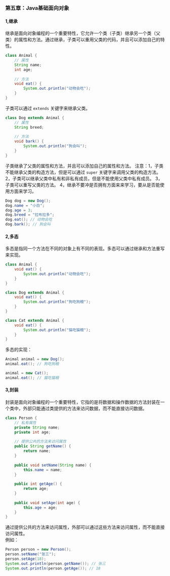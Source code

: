 ### 第五章：Java基础面向对象

#### 1,继承
继承是面向对象编程的一个重要特性，它允许一个类（子类）继承另一个类（父类）的属性和方法。通过继承，子类可以重用父类的代码，并且可以添加自己的特性。

```java
class Animal {	
    // 属性
    String name;
    int age;
    
    // 方法
    void eat() {
        System.out.println("动物会吃");
    }
}
```

子类可以通过 `extends` 关键字来继承父类。

```java
class Dog extends Animal {
    // 属性
    String breed;
    
    // 方法
    void bark() {
        System.out.println("狗会叫");
    }
}
```

子类继承了父类的属性和方法，并且可以添加自己的属性和方法。
注意：1，子类不能继承父类的构造方法，但是可以通过 `super` 关键字来调用父类的构造方法。
     2，子类可以继承父类中私有和非私有成员，但是不能使用父类中私有成员。
	 3，子类可以重写父类的方法。
	 4，继承不要冲是否拥有方面来来学习，要从是否能使用方面来学习。

```java
Dog dog = new Dog();
dog.name = "小白";
dog.age = 3;
dog.breed = "拉布拉多";
dog.eat(); // 动物会吃
dog.bark(); // 狗会叫
```

#### 2,多态
多态是指同一个方法在不同的对象上有不同的表现。多态可以通过继承和方法重写来实现。

```java
class Animal {
    void eat() {
        System.out.println("动物会吃");
    }
}

class Dog extends Animal {
    void eat() {
        System.out.println("狗吃狗粮");
    }
}

class Cat extends Animal {
    void eat() {
        System.out.println("猫吃猫粮");
    }
}
```

多态的实现：

```java
Animal animal = new Dog();
animal.eat(); // 狗吃狗粮

animal = new Cat();	
animal.eat(); // 猫吃猫粮
```

#### 3,封装
封装是面向对象编程的一个重要特性，它指的是将数据和操作数据的方法封装在一个类中，外部只能通过类提供的方法来访问数据，而不能直接访问数据。

```java
class Person {
	// 私有属性
    private String name;
    private int age;
    
    // 提供公共的方法来访问属性
    public String getName() {
        return name;
    }
    
    public void setName(String name) {
        this.name = name;
    }
    
    public int getAge() {
        return age;
    }
    
    public void setAge(int age) {
        this.age = age;
    }
}
```

通过提供公共的方法来访问属性，外部可以通过这些方法来访问属性，而不能直接访问属性。	
例如：

```java
Person person = new Person();
person.setName("张三");
person.setAge(18);
System.out.println(person.getName()); // 张三
System.out.println(person.getAge()); // 18
```